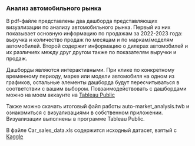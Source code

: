 ### Анализ автомобильного рынка

В pdf-файле представлены два дашборда представляющих визуализации по анализу автомобильного рынка. Первый из них показывает основную информацию по продажам за 2022-2023 года: выручка и количество продаж по месяцам и по маркам/моделям автомобилей. Второй содержит информацию о дилерах автомобилей и их различиях между друг другом также по показателям выручки и продаж.

Дашборды являются интерактивными. При клике по конкретному временному периоду, марке или модели автомобиля на одном из графиков, остальные элементы дашборда будут пересчитываться в соответствии с вашим выбором. Повзаимодействовать с дашбордами можно на моем аккаунте на [Tableau Public](https://public.tableau.com/app/profile/lyubov.zaitseva/vizzes)

Также можно скачать итоговый файл работы auto-market_analysis.twb и ознакомиться с визуализациями в собственном приложении.
Визуализации выполнены в программе Tableau Public.

В файле Car_sales_data.xls содержится исходный датасет, взятый с [Kaggle](https://www.kaggle.com/datasets/missionjee/car-sales-report)
